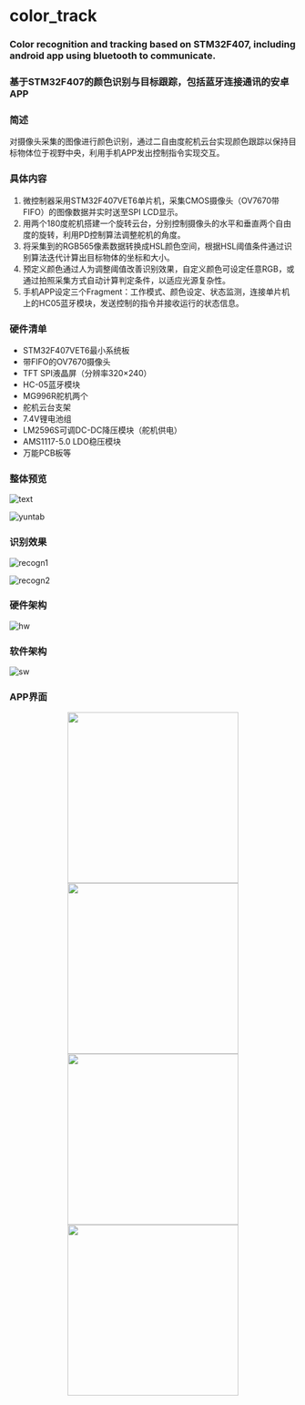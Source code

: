 # color_track
### Color recognition and tracking based on STM32F407, including android app using bluetooth to communicate.  
### 基于STM32F407的颜色识别与目标跟踪，包括蓝牙连接通讯的安卓APP

### 简述
对摄像头采集的图像进行颜色识别，通过二自由度舵机云台实现颜色跟踪以保持目标物体位于视野中央，利用手机APP发出控制指令实现交互。

### 具体内容
1. 微控制器采用STM32F407VET6单片机，采集CMOS摄像头（OV7670带FIFO）的图像数据并实时送至SPI LCD显示。
2. 用两个180度舵机搭建一个旋转云台，分别控制摄像头的水平和垂直两个自由度的旋转，利用PD控制算法调整舵机的角度。
3. 将采集到的RGB565像素数据转换成HSL颜色空间，根据HSL阈值条件通过识别算法迭代计算出目标物体的坐标和大小。
4. 预定义颜色通过人为调整阈值改善识别效果，自定义颜色可设定任意RGB，或通过拍照采集方式自动计算判定条件，以适应光源复杂性。
5. 手机APP设定三个Fragment：工作模式、颜色设定、状态监测，连接单片机上的HC05蓝牙模块，发送控制的指令并接收运行的状态信息。

### 硬件清单
- STM32F407VET6最小系统板
- 带FIFO的OV7670摄像头
- TFT SPI液晶屏（分辨率320×240）
- HC-05蓝牙模块
- MG996R舵机两个
- 舵机云台支架
- 7.4V锂电池组
- LM2596S可调DC-DC降压模块（舵机供电）
- AMS1117-5.0 LDO稳压模块
- 万能PCB板等


### 整体预览
![text](https://gitee.com/heng_w/imagebed/raw/master/prj/color_track/sys.png)

![yuntab](https://gitee.com/heng_w/imagebed/raw/master/prj/color_track/yuntab.png)

### 识别效果
![recogn1](https://gitee.com/heng_w/imagebed/raw/master/prj/color_track/recogn1.png)

![recogn2](https://gitee.com/heng_w/imagebed/raw/master/prj/color_track/recogn2.png)

### 硬件架构
![hw](https://gitee.com/heng_w/imagebed/raw/master/prj/color_track/hw.png)

### 软件架构
![sw](https://gitee.com/heng_w/imagebed/raw/master/prj/color_track/sw.png)

### APP界面
<div align="center">
	<img src="https://gitee.com/heng_w/imagebed/raw/master/prj/color_track/app0.png" width="300" />
	<img src="https://gitee.com/heng_w/imagebed/raw/master/prj/color_track/app1.png" width="300" />
	<img src="https://gitee.com/heng_w/imagebed/raw/master/prj/color_track/app2.png" width="300" />
	<img src="https://gitee.com/heng_w/imagebed/raw/master/prj/color_track/app3.png" width="300" />
</div>